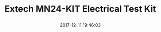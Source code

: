 ---
title: > #shorten me
  Extech MN24-KIT Electrical Test Kit
name: >
  Extech MN24-KIT Electrical Test Kit
date: "2017-12-11 19:46:03"
buy_now: "https://www.amazon.com/Extech-MN24-KIT-Electrical-Test-Kit/dp/B002T1BGXI?psc=1&SubscriptionId=AKIAIA5RBQIWQVTCUEUQ&tag=coldcutdeals-20&linkCode=xm2&camp=2025&creative=165953&creativeASIN=B002T1BGXI"
description_markdown: >-

  - MN24 Digital Multimeter with large, easy-to-read display measures AC/DC Voltage, DC Current, Resistance, and Continuity and features Diode and Battery tests.

  - Included 40130 Non-Contact Voltage Detector detects AC Voltage from 100VAC to 600VAC with a Flashing  LED and Audible beeper.

  - Included ET15 Receptacle Tester tests for faulty wiring in 3-wire outlets with a standard North American 3-prong Plug.

  - Everything you need to stay safe and work smart on DIY home electrical projects.

  - The MN24-KIT includes the MN24 Digital Multimeter, Multimeter Test Leads, 40130 Non-Contact Voltage Detector, ET15 Receptacle Tester, Storage Case,


tweet_id_str: "940306704830484481"
price: "$49.99"
list_price: "$49.99"
deal_price: "$20.50"
you_save: "$29.49 (59%)"
asin: "B002T1BGXI"
image: "https://images-na.ssl-images-amazon.com/images/I/51p7FjfqSQL.jpg"
---